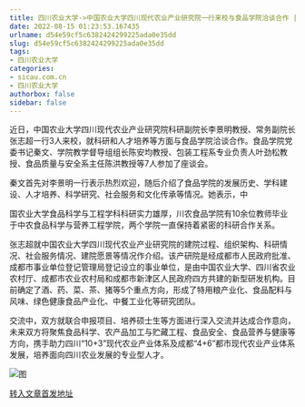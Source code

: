```yaml
---
title: 四川农业大学->中国农业大学四川现代农业产业研究院一行来校与食品学院洽谈合作 | sicau.com.cn
date: 2022-08-15 01:23:53.167435
urlname: d54e59cf5c6382424299225ada0e35dd
slug: d54e59cf5c6382424299225ada0e35dd
tags: 
- 四川农业大学
categories:
- sicau.com.cn
- 四川农业大学
authorbox: false
sidebar: false
---
```

近日，中国农业大学四川现代农业产业研究院科研副院长李景明教授、常务副院长张志超一行3人来校，就科研和人才培养等方面与食品学院洽谈合作。食品学院党委书记秦文、学院教学督导组组长陈安均教授、包装工程系专业负责人叶劲松教授、食品质量与安全系主任陈洪教授等7人参加了座谈会。

秦文首先对李景明一行表示热烈欢迎，随后介绍了食品学院的发展历史、学科建设、人才培养、科学研究、社会服务和文化传承等情况。她表示，中
<!--more-->
国农业大学食品科学与工程学科科研实力雄厚，川农食品学院有10余位教师毕业于中农食品科学与营养工程学院，两个学院一直保持着紧密的科研合作关系。

张志超就中国农业大学四川现代农业产业研究院的建院过程、组织架构、科研情况、社会服务情况、建院愿景等情况作介绍。该产研院是经成都市人民政府批准、成都市事业单位登记管理局登记设立的事业单位，是由中国农业大学、四川省农业农村厅、成都市农业农村局和成都市新津区人民政府四方共建的新型研发机构。目前确定了酒、药、菜、茶、猪等5个重点方向，形成了特用粮产业化、食品配料与风味、绿色健康食品产业化、中餐工业化等研究团队。

交流中，双方就联合申报项目、培养硕士生等方面进行深入交流并达成合作意向，未来双方将聚焦食品科学、农产品加工与贮藏工程、食品安全、食品营养与健康等方向，携手助力四川“10+3”现代农业产业体系及成都“4+6”都市现代农业产业体系发展，培养面向四川农业发展的专业型人才。

![图](https://news.sicau.edu.cn/__local/2/4D/AB/60EDF6BF03A533D90D7CF102045_1CF95426_17425.jpg)

[转入文章首发地址](https://news.sicau.edu.cn/info/1078/69108.htm)